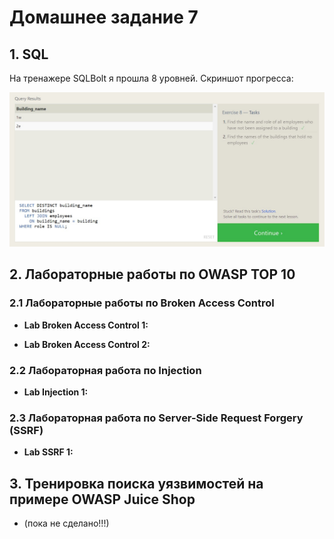 # Домашнее задание 7

## 1. SQL
 На тренажере SQLBolt я прошла 8 уровней. Cкриншот прогресса:  

![SQL Level 8](SQL_8.jpg)

## 2. Лабораторные работы по OWASP TOP 10

### 2.1 Лабораторные работы по Broken Access Control
- **Lab Broken Access Control 1:**
  
  
- **Lab Broken Access Control 2:**
  

### 2.2 Лабораторная работа по Injection
- **Lab Injection 1:**
  

### 2.3 Лабораторная работа по Server-Side Request Forgery (SSRF)
- **Lab SSRF 1:**

  
## 3. Тренировка поиска уязвимостей на примере OWASP Juice Shop
- (пока не сделано!!!)
